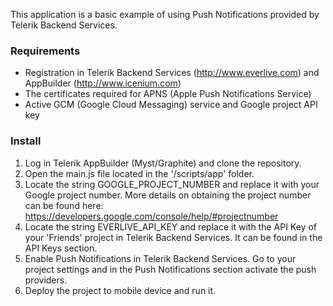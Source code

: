 This application is a basic example of using Push Notifications provided by Telerik Backend Services.

### Requirements
- Registration in Telerik Backend Services (http://www.everlive.com) and AppBuilder (http://www.icenium.com)
- The certificates required for APNS (Apple Push Notifications Service)
- Active GCM (Google Cloud Messaging) service and Google project API key

### Install
1. Log in Telerik AppBuilder (Myst/Graphite) and clone the repository.
2. Open the main.js file located in the '/scripts/app' folder. 
3. Locate the string GOOGLE_PROJECT_NUMBER and replace it with your Google project number. More details on obtaining the project number can be found here: https://developers.google.com/console/help/#projectnumber
4. Locate the string EVERLIVE_API_KEY and replace it with the API Key of your 'Friends' project in Telerik Backend Services. It can be found in the API Keys section.
5. Enable Push Notifications in Telerik Backend Services. Go to your project settings and in the Push Notifications section activate the push providers.
5. Deploy the project to mobile device and run it.
